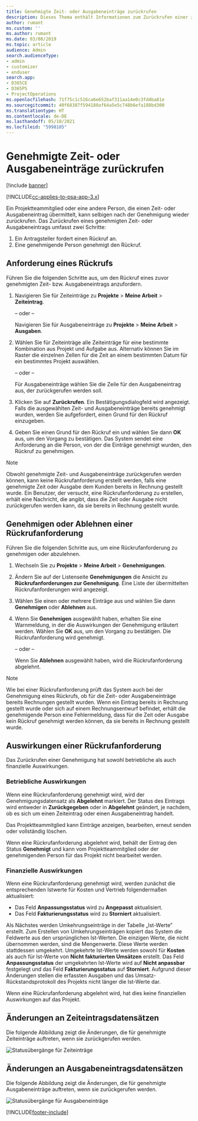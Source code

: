 ```yaml
---
title: Genehmigte Zeit- oder Ausgabeneinträge zurückrufen
description: Dieses Thema enthält Informationen zum Zurückrufen einer zuvor genehmigten Zeit- oder -Ausgabentransaktion.
author: rumant
ms.custom: ''
ms.author: rumant
ms.date: 03/08/2019
ms.topic: article
audience: Admin
search.audienceType:
- admin
- customizer
- enduser
search.app:
- D365CE
- D365PS
- ProjectOperations
ms.openlocfilehash: 71f75c1c516ca6e652baf311aa14e0c3fd4ba81e
ms.sourcegitcommit: 40f68387f594180af64a5e5c748b6efa188bd300
ms.translationtype: HT
ms.contentlocale: de-DE
ms.lasthandoff: 05/10/2021
ms.locfileid: "5998185"
---
```

# <a name="recall-approved-time-or-expense-entries"></a>Genehmigte Zeit- oder Ausgabeneinträge zurückrufen

[!include [banner](../includes/psa-now-project-operations.md)]

[!INCLUDE[cc-applies-to-psa-app-3.x](../includes/cc-applies-to-psa-app-3x.md)]

Ein Projektteammitglied oder eine andere Person, die einen Zeit- oder Ausgabeneintrag übermittelt, kann selbigen nach der Genehmigung wieder zurückrufen. Das Zurückrufen eines genehmigten Zeit- oder Ausgabeneintrags umfasst zwei Schritte:

1. Ein Antragsteller fordert einen Rückruf an.
2. Eine genehmigende Person genehmigt den Rückruf.

## <a name="request-a-recall"></a>Anforderung eines Rückrufs

Führen Sie die folgenden Schritte aus, um den Rückruf eines zuvor genehmigten Zeit- bzw. Ausgabeneintrags anzufordern.

1. Navigieren Sie für Zeiteinträge zu **Projekte** \> **Meine Arbeit** \> **Zeiteintrag**.

    – oder –

    Navigieren Sie für Ausgabeneinträge zu **Projekte** \> **Meine Arbeit** \> **Ausgaben**.

2. Wählen Sie für Zeiteinträge alle Zeiteinträge für eine bestimmte Kombination aus Projekt und Aufgabe aus. Alternativ können Sie im Raster die einzelnen Zellen für die Zeit an einem bestimmten Datum für ein bestimmtes Projekt auswählen.

    – oder –

    Für Ausgabeneinträge wählen Sie die Zeile für den Ausgabeneintrag aus, der zurückgerufen werden soll.

3. Klicken Sie auf **Zurückrufen**. Ein Bestätigungsdialogfeld wird angezeigt. Falls die ausgewählten Zeit- und Ausgabeneinträge bereits genehmigt wurden, werden Sie aufgefordert, einen Grund für den Rückruf einzugeben.
4. Geben Sie einen Grund für den Rückruf ein und wählen Sie dann **OK** aus, um den Vorgang zu bestätigen. Das System sendet eine Anforderung an die Person, von der die Einträge genehmigt wurden, den Rückruf zu genehmigen.

> [!NOTE]
> Obwohl genehmigte Zeit- und Ausgabeneinträge zurückgerufen werden können, kann keine Rückrufanforderung erstellt werden, falls eine genehmigte Zeit oder Ausgabe dem Kunden bereits in Rechnung gestellt wurde. Ein Benutzer, der versucht, eine Rückrufanforderung zu erstellen, erhält eine Nachricht, die angibt, dass die Zeit oder Ausgabe nicht zurückgerufen werden kann, da sie bereits in Rechnung gestellt wurde.

## <a name="approve-or-reject-a-recall-request"></a>Genehmigen oder Ablehnen einer Rückrufanforderung

Führen Sie die folgenden Schritte aus, um eine Rückrufanforderung zu genehmigen oder abzulehnen.

1. Wechseln Sie zu **Projekte** \> **Meine Arbeit** \> **Genehmigungen**.
2. Ändern Sie auf der Listenseite **Genehmigungen** die Ansicht zu **Rückrufanforderungen zur Genehmigung**. Eine Liste der übermittelten Rückrufanforderungen wird angezeigt.
3. Wählen Sie einen oder mehrere Einträge aus und wählen Sie dann **Genehmigen** oder **Ablehnen** aus.
4. Wenn Sie **Genehmigen** ausgewählt haben, erhalten Sie eine Warnmeldung, in der die Auswirkungen der Genehmigung erläutert werden. Wählen Sie **OK** aus, um den Vorgang zu bestätigen. Die Rückrufanforderung wird genehmigt.

    – oder –

    Wenn Sie **Ablehnen** ausgewählt haben, wird die Rückrufanforderung abgelehnt.

> [!NOTE]
> Wie bei einer Rückrufanforderung prüft das System auch bei der Genehmigung eines Rückrufs, ob für die Zeit- oder Ausgabeneinträge bereits Rechnungen gestellt wurden. Wenn ein Eintrag bereits in Rechnung gestellt wurde oder sich auf einem Rechnungsentwurf befindet, erhält die genehmigende Person eine Fehlermeldung, dass für die Zeit oder Ausgabe kein Rückruf genehmigt werden können, da sie bereits in Rechnung gestellt wurde.

## <a name="impact-of-a-recall-request"></a>Auswirkungen einer Rückrufanforderung

Das Zurückrufen einer Genehmigung hat sowohl betriebliche als auch finanzielle Auswirkungen.

### <a name="operational-impact"></a>Betriebliche Auswirkungen

Wenn eine Rückrufanforderung genehmigt wird, wird der Genehmigungsdatensatz als **Abgelehnt** markiert. Der Status des Eintrags wird entweder in **Zurückgegeben** oder in **Abgelehnt** geändert, je nachdem, ob es sich um einen Zeiteintrag oder einen Ausgabeneintrag handelt.

Das Projektteammitglied kann Einträge anzeigen, bearbeiten, erneut senden oder vollständig löschen.

Wenn eine Rückrufanforderung abgelehnt wird, behält der Eintrag den Status **Genehmigt** und kann vom Projektteammitglied oder der genehmigenden Person für das Projekt nicht bearbeitet werden.

### <a name="financial-impact"></a>Finanzielle Auswirkungen

Wenn eine Rückrufanforderung genehmigt wird, werden zunächst die entsprechenden Istwerte für Kosten und Vertrieb folgendermaßen aktualisiert:

- Das Feld **Anpassungsstatus** wird zu **Angepasst** aktualisiert.
- Das Feld **Fakturierungsstatus** wird zu **Storniert** aktualisiert.

Als Nächstes werden Umkehrungseinträge in der Tabelle „Ist-Werte” erstellt. Zum Erstellen von Umkehrungseinträgen kopiert das System die Feldwerte aus den ursprünglichen Ist-Werten. Die einzigen Werte, die nicht übernommen werden, sind die Mengenwerte. Diese Werte werden stattdessen umgekehrt. Umgekehrte Ist-Werte werden sowohl für **Kosten** als auch für Ist-Werte von **Nicht fakturierten Umsätzen** erstellt. Das Feld **Anpassungsstatus** der umgekehrten Ist-Werte wird auf **Nicht anpassbar** festgelegt und das Feld **Fakturierungsstatus** auf **Storniert**. Aufgrund dieser Änderungen stellen die erfassten Ausgaben und das Umsatz-Rückstandsprotokoll des Projekts nicht länger die Ist-Werte dar.

Wenn eine Rückrufanforderung abgelehnt wird, hat dies keine finanziellen Auswirkungen auf das Projekt.

## <a name="changes-to-time-entry-records"></a>Änderungen an Zeiteintragsdatensätzen

Die folgende Abbildung zeigt die Änderungen, die für genehmigte Zeiteinträge auftreten, wenn sie zurückgerufen werden.

![Statusübergänge für Zeiteinträge](media/TimeEntryStateTransitions.png)

## <a name="changes-to-expense-entry-records"></a>Änderungen an Ausgabeneintragsdatensätzen

Die folgende Abbildung zeigt die Änderungen, die für genehmigte Ausgabeneinträge auftreten, wenn sie zurückgerufen werden.

![Statusübergänge für Ausgabeneinträge](media/ExpenseEntryStateTransitions.png)


[!INCLUDE[footer-include](../includes/footer-banner.md)]